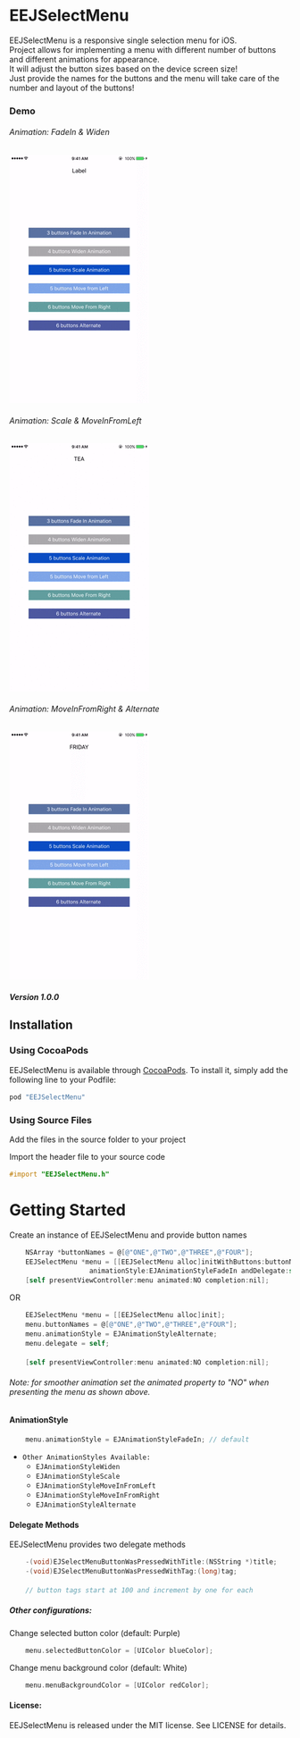 # EEJSelectMenu

<!--[![CI Status](http://img.shields.io/travis/Ehsan Jahromi/EEJSelectMenu.svg?style=flat)](https://travis-ci.org/Ehsan Jahromi/EEJSelectMenu)-->
<!--[![Version](https://img.shields.io/cocoapods/v/EEJSelectMenu.svg?style=flat)](http://cocoapods.org/pods/EEJSelectMenu)-->
<!--[![License](https://img.shields.io/cocoapods/l/EEJSelectMenu.svg?style=flat)](http://cocoapods.org/pods/EEJSelectMenu)-->
<!--[![Platform](https://img.shields.io/cocoapods/p/EEJSelectMenu.svg?style=flat)](http://cocoapods.org/pods/EEJSelectMenu)-->


EEJSelectMenu is a responsive single selection menu for iOS.  
Project allows for implementing a menu with different number of buttons and different animations for appearance.  
It will adjust the button sizes based on the device screen size!   
Just provide the names for the buttons and the menu will take care of the number and layout of the buttons!

### Demo
###### Animation: FadeIn & Widen 
![](firstTwo.gif)

###### Animation: Scale & MoveInFromLeft 
![](secondTwo.gif)

###### Animation: MoveInFromRight & Alternate 
![](lastTwo.gif)

##### Version 1.0.0



## Installation

### Using CocoaPods
EEJSelectMenu is available through [CocoaPods](http://cocoapods.org). To install
it, simply add the following line to your Podfile:

```ruby
pod "EEJSelectMenu"
```


### Using Source Files
Add the files in the source folder to your project

Import the header file to your source code
```objective-c
#import "EEJSelectMenu.h"
```


Getting Started
==================
Create an instance of EEJSelectMenu and provide button names
```objective-c
    NSArray *buttonNames = @[@"ONE",@"TWO",@"THREE",@"FOUR"];
    EEJSelectMenu *menu = [[EEJSelectMenu alloc]initWithButtons:buttonNames 
                    animationStyle:EJAnimationStyleFadeIn andDelegate:self];
    [self presentViewController:menu animated:NO completion:nil];
```    
OR
```objective-c    
    EEJSelectMenu *menu = [[EEJSelectMenu alloc]init];
    menu.buttonNames = @[@"ONE",@"TWO",@"THREE",@"FOUR"];
    menu.animationStyle = EJAnimationStyleAlternate;
    menu.delegate = self;
    
    [self presentViewController:menu animated:NO completion:nil];
```
###### Note: for smoother animation set the animated property to "NO" when presenting the menu as shown above.

#### AnimationStyle
```objective-c
    menu.animationStyle = EJAnimationStyleFadeIn; // default
```

* `Other AnimationStyles Available:`
  - `EJAnimationStyleWiden`
  - `EJAnimationStyleScale`
  - `EJAnimationStyleMoveInFromLeft`
  - `EJAnimationStyleMoveInFromRight`
  - `EJAnimationStyleAlternate`


#### Delegate Methods
EEJSelectMenu provides two delegate methods
```objective-c
    -(void)EJSelectMenuButtonWasPressedWithTitle:(NSString *)title;
    -(void)EJSelectMenuButtonWasPressedWithTag:(long)tag;
    
    // button tags start at 100 and increment by one for each
```

##### Other configurations:

Change selected button color (default: Purple)
```objective-c
    menu.selectedButtonColor = [UIColor blueColor];
```
Change menu background color (default: White)
```objective-c
    menu.menuBackgroundColor = [UIColor redColor];
```

#### License:
EEJSelectMenu is released under the MIT license. See LICENSE for details.


